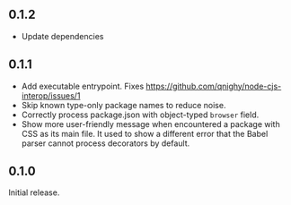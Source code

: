 ## 0.1.2

- Update dependencies

## 0.1.1

- Add executable entrypoint. Fixes https://github.com/qnighy/node-cjs-interop/issues/1
- Skip known type-only package names to reduce noise.
- Correctly process package.json with object-typed `browser` field.
- Show more user-friendly message when encountered a package with CSS as its main file.
  It used to show a different error that the Babel parser cannot process decorators by default.

## 0.1.0

Initial release.
